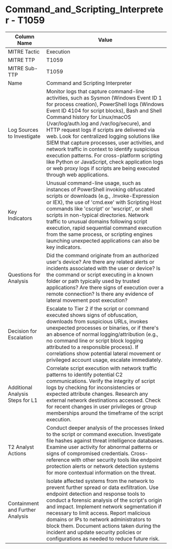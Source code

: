 # Command_and_Scripting_Interpreter - T1059

| Column Name | Value |
|-------------|-------|
| MITRE Tactic | Execution |
| MITRE TTP | T1059 |
| MITRE Sub-TTP | T1059 |
| Name | Command and Scripting Interpreter |
| Log Sources to Investigate | Monitor logs that capture command-line activities, such as Sysmon (Windows Event ID 1 for process creation), PowerShell logs (Windows Event ID 4104 for script blocks), Bash and Shell Command history for Linux/macOS (/var/log/auth.log and /var/log/secure), and HTTP request logs if scripts are delivered via web. Look for centralized logging solutions like SIEM that capture processes, user activities, and network traffic in context to identify suspicious execution patterns. For cross-platform scripting like Python or JavaScript, check application logs or web proxy logs if scripts are being executed through web applications. |
| Key Indicators | Unusual command-line usage, such as instances of PowerShell invoking obfuscated scripts or downloads (e.g., .Invoke-Expression or IEX), the use of 'cmd.exe' with Scripting Host commands like 'cscript' or 'wscript', or shell scripts in non-typical directories. Network traffic to unusual domains following script execution, rapid sequential command execution from the same process, or scripting engines launching unexpected applications can also be key indicators. |
| Questions for Analysis | Did the command originate from an authorized user's device? Are there any related alerts or incidents associated with the user or device? Is the command or script executing in a known folder or path typically used by trusted applications? Are there signs of execution over a remote connection? Is there any evidence of lateral movement post execution? |
| Decision for Escalation | Escalate to Tier 2 if the script or command executed shows signs of obfuscation, downloads from suspicious URLs, invokes unexpected processes or binaries, or if there's an absence of normal logging/attribution (e.g., no command line or script block logging attributed to a responsible process). If correlations show potential lateral movement or privileged account usage, escalate immediately. |
| Additional Analysis Steps for L1 | Correlate script execution with network traffic patterns to identify potential C2 communications. Verify the integrity of script logs by checking for inconsistencies or expected attribute changes. Research any external network destinations accessed. Check for recent changes in user privileges or group memberships around the timeframe of the script execution. |
| T2 Analyst Actions | Conduct deeper analysis of the processes linked to the script or command execution. Investigate file hashes against threat intelligence databases. Examine user activity for abnormal patterns or signs of compromised credentials. Cross-reference with other security tools like endpoint protection alerts or network detection systems for more contextual information on the threat. |
| Containment and Further Analysis | Isolate affected systems from the network to prevent further spread or data exfiltration. Use endpoint detection and response tools to conduct a forensic analysis of the script's origin and impact. Implement network segmentation if necessary to limit access. Report malicious domains or IPs to network administrators to block them. Document actions taken during the incident and update security policies or configurations as needed to reduce future risk. |
